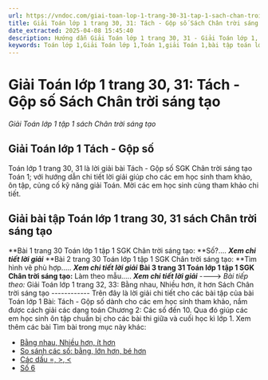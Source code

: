 ```yaml
---
url: https://vndoc.com/giai-toan-lop-1-trang-30-31-tap-1-sach-chan-troi-sang-tao-235087
title: Giải Toán lớp 1 trang 30, 31: Tách - Gộp số Sách Chân trời sáng tạo - Giải Toán lớp 1 tập 1 sách Chân trời sáng tạo - VnDoc.com
date_extracted: 2025-04-08 15:45:40
description: Hướng dẫn Giải Toán lớp 1 trang 30, 31 - Giải Toán lớp 1, Giải bài tập SGK Chân trời sáng tạo Toán 2 bài: Tách - Gộp số.
keywords: Toán lớp 1,Giải Toán lớp 1,Toán 1,giải Toán 1,bài tập toán lớp 1,toan lop 1,toán lớp 1 tập 1,toán lớp 1 tập 2,toán 1 tập 1,toán 1 tập 2,học toán lớp 1,toán lớp 1 sách Chân trời,toán lớp 1 chân trời sáng tạo,Sách giáo khoa lớp 1 Chân trời sáng tạo,giải toán lớp 1 chân trời sáng tạo,Giải Toán lớp 1 trang 30,Giải Toán lớp 1 trang 31
---
```


# Giải Toán lớp 1 trang 30, 31: Tách - Gộp số Sách Chân trời sáng tạo
 _Giải Toán lớp 1 tập 1 sách Chân trời sáng tạo_
## Giải Toán lớp 1 Tách - Gộp số
Toán lớp 1 trang 30, 31 là lời giải bài Tách - Gộp số SGK Chân trời sáng tạo Toán 1; với hướng dẫn chi tiết lời giải giúp cho các em học sinh tham khảo, ôn tập, củng cố kỹ năng giải Toán. Mời các em học sinh cùng tham khảo chi tiết.
## Giải bài tập Toán lớp 1 trang 30, 31 sách Chân trời sáng tạo
**Bài 1 trang 30 Toán lớp 1 tập 1 SGK Chân trời sáng tạo: **Số?....
_**Xem chi tiết lời giải**_
**Bài 2 trang 30 Toán lớp 1 tập 1 SGK Chân trời sáng tạo: **Tìm hình vẽ phù hợp.....
_**Xem chi tiết lời giải**_
**Bài 3 trang 31 Toán lớp 1 tập 1 SGK Chân trời sáng tạo:** Làm theo mẫu.....
_**Xem chi tiết lời giải**_
\---->  _Bài tiếp theo:_ Giải Toán lớp 1 trang 32, 33: Bằng nhau, Nhiều hơn, ít hơn  Sách Chân trời sáng tạo
\------------
Trên đây là lời giải chi tiết cho các bài tập của bài Toán lớp 1 Bài: Tách - Gộp số dành cho các em học sinh tham khảo, nắm được cách giải các dạng toán Chương 2: Các số đến 10. Qua đó giúp các em học sinh ôn tập chuẩn bị cho các bài thi giữa và cuối học kì lớp 1.
Xem thêm các bài Tìm bài trong mục này khác:
  * [Bằng nhau, Nhiều hơn, ít hơn ](</giai-toan-lop-1-trang-32-33-tap-1-sach-chan-troi-sang-tao-235090>)
  * [So sánh các số: bằng, lớn hơn, bé hơn ](</giai-toan-lop-1-trang-34-35-tap-1-sach-chan-troi-sang-tao-235094>)
  * [Các dấu =, >, <](</toan-lop-1-trang-35-cac-dau-ctst-317584>)
  * [Số 6](</giai-toan-lop-1-trang-38-so-6-317603>)

